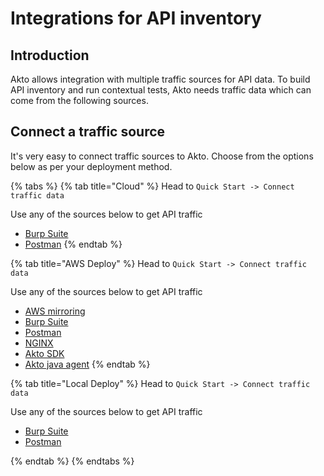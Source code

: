 # Integrations for API inventory

## Introduction

Akto allows integration with multiple traffic sources for API data. To build API inventory and run contextual tests, Akto needs traffic data which can come from the following sources.

## Connect a traffic source

It's very easy to connect traffic sources to Akto. Choose from the options below as per your deployment method.

{% tabs %}
{% tab title="Cloud" %}
Head to `Quick Start -> Connect traffic data`

Use any of the sources below to get API traffic

* [Burp Suite](broken-reference)
* [Postman](postman.md)
{% endtab %}

{% tab title="AWS Deploy" %}
Head to `Quick Start -> Connect traffic data`

Use any of the sources below to get API traffic

* [AWS mirroring](traffic-mirroring.md)
* [Burp Suite](broken-reference)
* [Postman](postman.md)
* [NGINX](nginx.md)
* [Akto SDK](akto-sdk.md)
* [Akto java agent](akto-java-agent.md)
{% endtab %}

{% tab title="Local Deploy" %}
Head to `Quick Start -> Connect traffic data`

Use any of the sources below to get API traffic

* [Burp Suite](broken-reference)
* [Postman](postman.md)


{% endtab %}
{% endtabs %}
